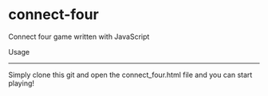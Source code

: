 # connect-four
Connect four game written with JavaScript

Usage
___________

Simply clone this git and open the connect_four.html file and you can start playing!
